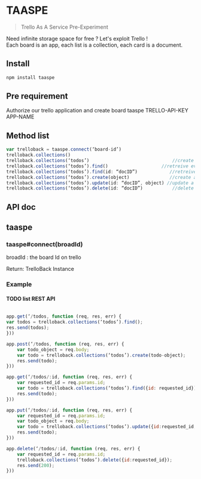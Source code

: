 # TAASPE

> Trello As A Service Pre-Experiment


Need infinite storage space for free ? Let's exploit Trello !  
Each board is an app, each list is a collection, each card is a document.


## Install

```sh
npm install taaspe
```

## Pre requirement 

Authorize our trello application and create board
taaspe TRELLO-API-KEY APP-NAME

## Method list

```js
var trelloback = taaspe.connect(‘board-id’)
trelloback.collections()                                                      //lists every collection
trelloback.collections(‘todos’)                               //create a collection ?
trelloback.collections(‘todos’).find()                    //retreive every document in collection
trelloback.collections(‘todos’).find(id: “docID”)            //retreive a specific document
trelloback.collections(‘todos’).create(object)               //create a document in collection
trelloback.collections(‘todos’).update(id: “docID”, object) //update a document in collection
trelloback.collections(‘todos’).delete(id: “docID”)           //delete a document in collection
```

## API doc

##  taaspe

###  taaspe#connect(broadId)

broadId : the board Id on trello

Return: TrelloBack Instance

### Example

#### TODO list REST API

```js

app.get(‘/todos, function (req, res, err) {
var todos = trelloback.collections(‘todos’).find();
res.send(todos);
}))

app.post(‘/todos, function (req, res, err) {
    var todo_object = req.body;
    var todo = trelloback.collections(‘todos’).create(todo-object);
    res.send(todo);
}))

app.get(‘/todos/:id, function (req, res, err) {
    var requested_id = req.params.id;
    var todo = trelloback.collections(‘todos’).find({id: requested_id});
    res.send(todo);
}))

app.put(‘/todos/:id, function (req, res, err) {
    var requested_id = req.params.id;
    var todo_object = req.body;
    var todo = trelloback.collections(‘todos’).update({id:requested_id, todo_object});
    res.send(todo);
}))

app.delete(‘/todos/:id, function (req, res, err) {
    var requested_id = req.params.id;
    trelloback.collections(‘todos’).delete({id:requested_id});
    res.send(200);
}))
```



